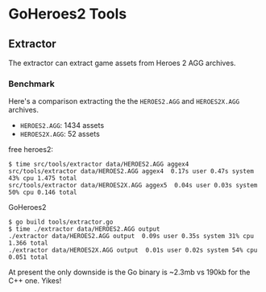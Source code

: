 # GoHeroes2 Tools

## Extractor

The extractor can extract game assets from Heroes 2 AGG archives.

### Benchmark

Here's a comparison extracting the the `HEROES2.AGG` and `HEROES2X.AGG` archives.

 * `HEROES2.AGG`: 1434 assets
 * `HEROES2X.AGG`: 52 assets

free heroes2:

    $ time src/tools/extractor data/HEROES2.AGG aggex4
    src/tools/extractor data/HEROES2.AGG aggex4  0.17s user 0.47s system 43% cpu 1.475 total
    src/tools/extractor data/HEROES2X.AGG aggex5  0.04s user 0.03s system 50% cpu 0.146 total

GoHeroes2

    $ go build tools/extractor.go
    $ time ./extractor data/HEROES2.AGG output
    ./extractor data/HEROES2.AGG output  0.09s user 0.35s system 31% cpu 1.366 total
    ./extractor data/HEROES2X.AGG output  0.01s user 0.02s system 54% cpu 0.051 total

At present the only downside is the Go binary is ~2.3mb vs 190kb for the C++ one. Yikes!
